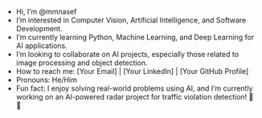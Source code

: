 -  Hi, I’m @mmnasef  
- I’m interested in Computer Vision, Artificial Intelligence, and Software Development.  
-  I’m currently learning Python, Machine Learning, and Deep Learning for AI applications.  
 - I’m looking to collaborate on AI projects, especially those related to image processing and object detection.  
-  How to reach me: [Your Email] | [Your LinkedIn] | [Your GitHub Profile]  
-  Pronouns: He/Him  
- Fun fact: I enjoy solving real-world problems using AI, and I’m currently working on an AI-powered radar project for traffic violation detection! 🚗💡  

